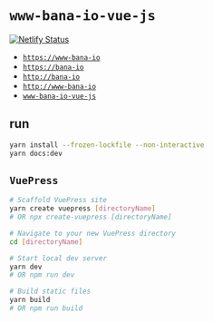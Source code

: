 # `www-bana-io-vue-js`

[![Netlify Status](https://api.netlify.com/api/v1/badges/5d30d5d2-c9b6-433d-9a47-691a83a7704e/deploy-status)](https://app.netlify.com/sites/www-bana-io-vue-js/deploys)

* [`https://www-bana-io`](https://www.bana.io)
* [`https://bana-io`](https://bana.io)
* [`http://bana-io`](http://bana.io)
* [`http://www-bana-io`](http://www.bana.io)
* [`www-bana-io-vue-js`](https://www-bana-io-vue-js.netlify.com/)

## run

```sh
yarn install --frozen-lockfile --non-interactive
yarn docs:dev
```

## `VuePress`

```sh
# Scaffold VuePress site
yarn create vuepress [directoryName]
# OR npx create-vuepress [directoryName]

# Navigate to your new VuePress directory
cd [directoryName]

# Start local dev server
yarn dev
# OR npm run dev

# Build static files
yarn build
# OR npm run build
```
